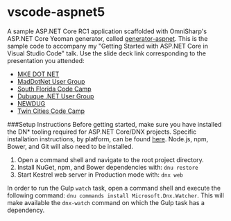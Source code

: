 # vscode-aspnet5
A sample ASP.NET Core RC1 application scaffolded with OmniSharp's ASP.NET Core Yeoman generator, called [generator-aspnet](https://github.com/omnisharp/generator-aspnet#readme). This is the sample code to accompany my "Getting Started with ASP.NET Core in Visual Studio Code" talk. Use the slide deck link corresponding to the presentation you attended:

* [MKE DOT NET](https://github.com/scottaddie/slide-decks/blob/master/Getting%20Started%20with%20ASP.NET%205%20in%20VS%20Code.pptx)
* [MadDotNet User Group](https://github.com/scottaddie/slide-decks/blob/master/Getting%20Started%20with%20ASP.NET%205%20in%20VS%20Code%20-%20RC1.pptx)
* [South Florida Code Camp](https://github.com/scottaddie/slide-decks/blob/master/Getting%20Started%20with%20ASP.NET%205%20in%20VS%20Code%20-%20SFLCC.pptx)
* [Dubuque .NET User Group](https://github.com/scottaddie/slide-decks/blob/master/Getting%20Started%20with%20ASP.NET%205%20in%20VS%20Code%20-%20SFLCC.pptx)
* [NEWDUG](https://github.com/scottaddie/slide-decks/blob/master/Getting%20Started%20with%20ASP.NET%205%20in%20VS%20Code%20-%20SFLCC.pptx)
* [Twin Cities Code Camp](https://github.com/scottaddie/slide-decks/blob/master/Getting%20Started%20with%20ASP.NET%205%20in%20VS%20Code%20-%20SFLCC.pptx)

###Setup Instructions
Before getting started, make sure you have installed the DN* tooling required for ASP.NET Core/DNX projects. Specific installation instructions, by platform, can be found [here](https://docs.asp.net/en/latest/getting-started/index.html). Node.js, npm, Bower, and Git will also need to be installed.

1. Open a command shell and navigate to the root project directory. 
2. Install NuGet, npm, and Bower dependencies with: `dnu restore`
3. Start Kestrel web server in Production mode with: `dnx web`

In order to run the Gulp `watch` task, open a command shell and execute the following command: `dnu commands install Microsoft.Dnx.Watcher`. This will make available the `dnx-watch` command on which the Gulp task has a dependency. 

